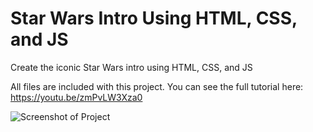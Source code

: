 # Star Wars Intro Using HTML, CSS, and JS
Create the iconic Star Wars intro using HTML, CSS, and JS

All files are included with this project. You can see the full tutorial here: https://youtu.be/zmPvLW3Xza0

![Screenshot of Project](https://github.com/thedevdrawer/star-wars-intro/blob/master/ss.png?raw=true)